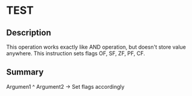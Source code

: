 
# TEST
## Description
This operation works exactly like AND operation, but doesn't store value anywhere. 
This instruction sets flags OF, SF, ZF, PF, CF.

## Summary
Argumen1 ^ Argument2 -> Set flags accordingly
